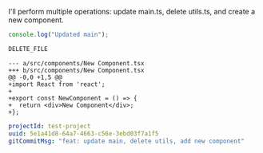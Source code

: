 I'll perform multiple operations: update main.ts, delete utils.ts, and create a new component.

```typescript // src/main.ts
console.log("Updated main");
```

```typescript // src/utils.ts
DELETE_FILE
```

```tsx // "src/components/New Component.tsx" standard-diff
--- a/src/components/New Component.tsx
+++ b/src/components/New Component.tsx
@@ -0,0 +1,5 @@
+import React from 'react';
+
+export const NewComponent = () => {
+  return <div>New Component</div>;
+};
```

```yaml
projectId: test-project
uuid: 5e1a41d8-64a7-4663-c56e-3ebd03f7a1f5
gitCommitMsg: "feat: update main, delete utils, add new component"
```